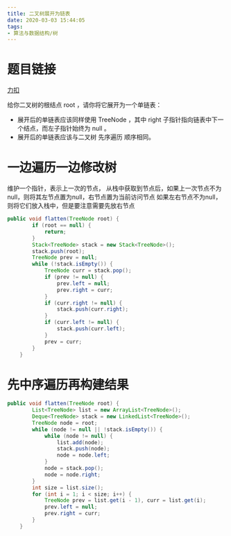 ```yaml
---
title: 二叉树展开为链表
date: 2020-03-03 15:44:05
tags: 
- 算法与数据结构/树
---
```


# 题目链接

[力扣](https://leetcode-cn.com/problems/flatten-binary-tree-to-linked-list/)

给你二叉树的根结点 root ，请你将它展开为一个单链表：

-   展开后的单链表应该同样使用 TreeNode ，其中 right 子指针指向链表中下一个结点，而左子指针始终为 null 。
-   展开后的单链表应该与二叉树 先序遍历 顺序相同。

# 一边遍历一边修改树

维护一个指针，表示上一次的节点， 从栈中获取到节点后，如果上一次节点不为null，则将其左节点置为null，右节点置为当前访问节点 如果左右节点不为null，则将它们放入栈中，但是要注意需要先放右节点
```java
public void flatten(TreeNode root) {
		if (root == null) {
			return;
		}
		Stack<TreeNode> stack = new Stack<TreeNode>();
		stack.push(root);
		TreeNode prev = null;
		while (!stack.isEmpty()) {
			TreeNode curr = stack.pop();
			if (prev != null) {
				prev.left = null;
				prev.right = curr;
			}
			if (curr.right != null) {
				stack.push(curr.right);
			}
			if (curr.left != null) {
				stack.push(curr.left);
			}
			prev = curr;
		}
	}
```
# 先中序遍历再构建结果
```java
public void flatten(TreeNode root) {
		List<TreeNode> list = new ArrayList<TreeNode>();
		Deque<TreeNode> stack = new LinkedList<TreeNode>();
		TreeNode node = root;
		while (node != null || !stack.isEmpty()) {
			while (node != null) {
				list.add(node);
				stack.push(node);
				node = node.left;
			}
			node = stack.pop();
			node = node.right;
		}
		int size = list.size();
		for (int i = 1; i < size; i++) {
			TreeNode prev = list.get(i - 1), curr = list.get(i);
			prev.left = null;
			prev.right = curr;
		}
	}
```